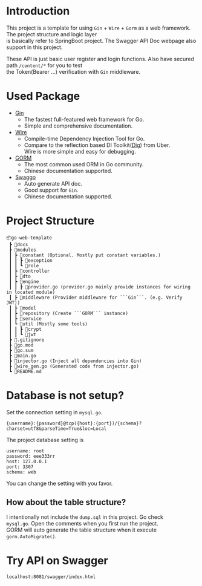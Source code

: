 # Introduction
This project is a template for using ```Gin``` + ```Wire``` + ```Gorm``` as a web framework. The project structure and logic layer  
is basically refer to SpringBoot project. The Swagger API Doc webpage also support in this project.  

These API is just basic user register and login functions. Also have secured path ```/content/*``` for you to test  
the Token(Bearer ...) verification with ```Gin``` middleware.

# Used Package
- [Gin](https://gin-gonic.com/)
    - The fastest full-featured web framework for Go.
    - Simple and comprehensive documentation.
- [Wire](https://github.com/google/wire)
    - Compile-time Dependency Injection Tool for Go.
    - Compare to the reflection based DI Toolkit([Dig](https://github.com/uber-go/dig)) from Uber.  
    Wire is more simple and easy for debugging.
- [GORM](https://gorm.io/)
    - The most common used ORM in Go community.
    - Chinese documentation supported.
- [Swaggo](https://github.com/swaggo/swag)
    - Auto generate API doc.
    - Good support for ```Gin```.
    - Chinese documentation supported.

# Project Structure

```
📦go-web-template
 ┣ 📂docs
 ┣ 📂modules
 ┃ ┣ 📂constant (Optional. Mostly put constant variables.)
 ┃ ┃ ┣ 📂exception
 ┃ ┃ ┗ 📂role
 ┃ ┣ 📂controller
 ┃ ┣ 📂dto
 ┃ ┣ 📂engine
 ┃ ┃ ┣ 📜provider.go (provider.go mainly provide instances for wiring in located module)
 ┃ ┣ 📂middleware (Provider middleware for ```Gin```. (e.g. Verify JWT))
 ┃ ┣ 📂model
 ┃ ┣ 📂repository (Create ```GORM``` instance)
 ┃ ┣ 📂service
 ┃ ┗ 📂util (Mostly some tools)
 ┃ ┃ ┣ 📂crypt
 ┃ ┃ ┗ 📂jwt
 ┣ 📜.gitignore
 ┣ 📜go.mod
 ┣ 📜go.sum
 ┣ 📜main.go
 ┣ 📜injector.go (Inject all dependencies into Gin)
 ┣ 📜wire_gen.go (Generated code from injector.go)
 ┗ 📜README.md
```

# Database is not setup?

Set the connection setting in ```mysql.go```.

```plaintext
{username}:{password}@tcp({host}:{port})/{schema}?charset=utf8&parseTime=True&loc=Local
```

The project database setting is 
```plaintext
username: root
password: eee333rr
host: 127.0.0.1
port: 3307
schema: web
```
You can change the setting with you favor.

## How about the table structure?

I intentionally not include the ```dump.sql``` in this project. Go check  
```mysql.go```. Open the comments when you first run the project.  
GORM will auto generate the table structure when it execute  
```gorm.AutoMigrate()```.

# Try API on Swagger

```localhost:8081/swagger/index.html```
